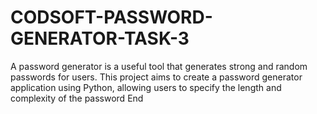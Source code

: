 # CODSOFT-PASSWORD-GENERATOR-TASK-3
A password generator is a useful tool that generates strong and
random passwords for users. This project aims to create a
password generator application using Python, allowing users to
specify the length and complexity of the password
End
